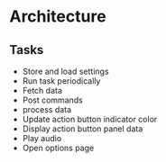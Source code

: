 # Architecture

## Tasks

- Store and load settings
- Run task periodically
- Fetch data
- Post commands
- process data
- Update action button indicator color
- Display action button panel data
- Play audio
- Open options page

